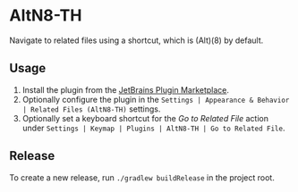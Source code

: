 # AltN8-TH

Navigate to related files using a shortcut, which is (Alt)(8) by default.

## Usage

1. Install the plugin from the [JetBrains Plugin Marketplace](https://plugins.jetbrains.com/plugin/23525-altn8-th).
2. Optionally configure the plugin in the `Settings | Appearance & Behavior | Related Files (AltN8-TH)` settings.
3. Optionally set a keyboard shortcut for the *Go to Related File* action under `Settings | Keymap | Plugins | AltN8-TH | Go to Related File`.

## Release

To create a new release, run `./gradlew buildRelease` in the project root.

